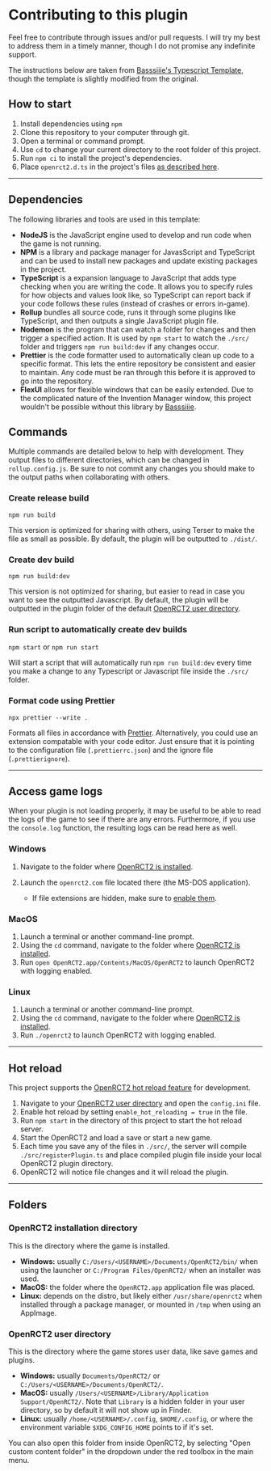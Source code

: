 # Contributing to this plugin

Feel free to contribute through issues and/or pull requests. I will try my best to address them in a timely manner, though I do not promise any indefinite support.

The instructions below are taken from [Basssiiie's Typescript Template](https://github.com/Basssiiie/OpenRCT2-Simple-Typescript-Template), though the template is slightly modified from the original.

## How to start

1. Install dependencies using `npm`
2. Clone this repository to your computer through git.
3. Open a terminal or command prompt.
4. Use `cd` to change your current directory to the root folder of this project.
5. Run `npm ci` to install the project's dependencies.
6. Place `openrct2.d.ts` in the project's files [as described here](./lib/put-openrct2.d.ts-here.md).

---

## Dependencies

The following libraries and tools are used in this template:

- **NodeJS** is the JavaScript engine used to develop and run code when the game is not running.
- **NPM** is a library and package manager for JavasScript and TypeScript and can be used to install new packages and update existing packages in the project.
- **TypeScript** is a expansion language to JavaScript that adds type checking when you are writing the code. It allows you to specify rules for how objects and values look like, so TypeScript can report back if your code follows these rules (instead of crashes or errors in-game).
- **Rollup** bundles all source code, runs it through some plugins like TypeScript, and then outputs a single JavaScript plugin file.
- **Nodemon** is the program that can watch a folder for changes and then trigger a specified action. It is used by `npm start` to watch the `./src/` folder and triggers `npm run build:dev` if any changes occur.
- **Prettier** is the code formatter used to automatically clean up code to a specific format. This lets the entire repository be consistent and easier to maintain. Any code must be ran through this before it is approved to go into the repository.
- **FlexUI** allows for flexible windows that can be easily extended. Due to the complicated nature of the Invention Manager window, this project wouldn't be possible without this library by [Basssiiie](https://github.com/Basssiiie).

## Commands

Multiple commands are detailed below to help with development. They output files to different directories, which can be changed in `rollup.config.js`. Be sure to not commit any changes you should make to the output paths when collaborating with others.

### Create release build

`npm run build`

This version is optimized for sharing with others, using Terser to make the file as small as possible. By default, the plugin will be outputted to `./dist/`.

### Create dev build

`npm run build:dev`

This version is not optimized for sharing, but easier to read in case you want to see the outputted Javascript. By default, the plugin will be outputted in the plugin folder of the default [OpenRCT2 user directory](#openrct2-user-directory).

### Run script to automatically create dev builds

`npm start` or `npm run start`

Will start a script that will automatically run `npm run build:dev` every time you make a change to any Typescript or Javascript file inside the `./src/` folder.

### Format code using Prettier

`npx prettier --write .`

Formats all files in accordance with [Prettier](https://prettier.io/). Alternatively, you could use an extension compatable with your code editor. Just ensure that it is pointing to the configuration file (`.prettierrc.json`) and the ignore file (`.prettierignore`).

---

## Access game logs

When your plugin is not loading properly, it may be useful to be able to read the logs of the game to see if there are any errors. Furthermore, if you use the `console.log` function, the resulting logs can be read here as well.

### Windows

1. Navigate to the folder where [OpenRCT2 is installed](#openrct2-installation-directory).
2. Launch the `openrct2.com` file located there (the MS-DOS application).

    - If file extensions are hidden, make sure to [enable them](https://support.microsoft.com/en-us/windows/common-file-name-extensions-in-windows-da4a4430-8e76-89c5-59f7-1cdbbc75cb01).

### MacOS

1. Launch a terminal or another command-line prompt.
2. Using the `cd` command, navigate to the folder where [OpenRCT2 is installed](#openrct2-installation-directory).
3. Run `open OpenRCT2.app/Contents/MacOS/OpenRCT2` to launch OpenRCT2 with logging enabled.

### Linux

1. Launch a terminal or another command-line prompt.
2. Using the `cd` command, navigate to the folder where [OpenRCT2 is installed](#openrct2-installation-directory).
3. Run `./openrct2` to launch OpenRCT2 with logging enabled.

---

## Hot reload

This project supports the [OpenRCT2 hot reload feature](https://github.com/OpenRCT2/OpenRCT2/blob/master/distribution/scripting.md#writing-scripts) for development.

1. Navigate to your [OpenRCT2 user directory](#openrct2-user-directory) and open the `config.ini` file.
2. Enable hot reload by setting `enable_hot_reloading = true` in the file.
3. Run `npm start` in the directory of this project to start the hot reload server.
4. Start the OpenRCT2 and load a save or start a new game.
5. Each time you save any of the files in `./src/`, the server will compile `./src/registerPlugin.ts` and place compiled plugin file inside your local OpenRCT2 plugin directory.
6. OpenRCT2 will notice file changes and it will reload the plugin.

---

## Folders

### OpenRCT2 installation directory

This is the directory where the game is installed.

- **Windows:** usually `C:/Users/<USERNAME>/Documents/OpenRCT2/bin/` when using the launcher or `C:/Program Files/OpenRCT2/` when an installer was used.
- **MacOS:** the folder where the `OpenRCT2.app` application file was placed.
- **Linux:** depends on the distro, but likely either `/usr/share/openrct2` when installed through a package manager, or mounted in `/tmp` when using an AppImage.

### OpenRCT2 user directory

This is the directory where the game stores user data, like save games and plugins.

- **Windows:** usually `Documents/OpenRCT2/` or `C:/Users/<USERNAME>/Documents/OpenRCT2/`.
- **MacOS:** usually `/Users/<USERNAME>/Library/Application Support/OpenRCT2/`. Note that `Library` is a hidden folder in your user directory, so by default it will not show up in Finder.
- **Linux:** usually `/home/<USERNAME>/.config`, `$HOME/.config`, or where the environment variable `$XDG_CONFIG_HOME` points to if it's set.

You can also open this folder from inside OpenRCT2, by selecting "Open custom content folder" in the dropdown under the red toolbox in the main menu.
